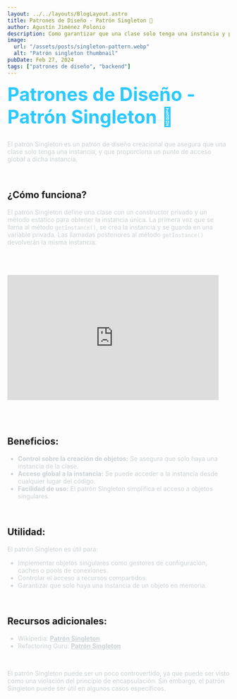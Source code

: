```yaml
---
layout: ../../layouts/BlogLayout.astro
title: Patrones de Diseño - Patrón Singleton 🎯
author: Agustín Jiménez Polonio
description: Como garantizar que una clase solo tenga una instancia y proporcionar un punto de acceso global a ella.
image:
  url: "/assets/posts/singleton-pattern.webp"
  alt: "Patrón singleton thumbnail"
pubDate: Feb 27, 2024
tags: ["patrones de diseño", "backend"]
---
```


# Patrones de Diseño - Patrón Singleton 🎯

El patrón Singleton es un patrón de diseño creacional que asegura que una clase solo tenga una instancia, y que proporciona un punto de acceso global a dicha instancia.

<br>

## ¿Cómo funciona?

El patrón Singleton define una clase con un constructor privado y un método estático para obtener la instancia única. La primera vez que se llama al método ```getInstance()```, se crea la instancia y se guarda en una variable privada. Las llamadas posteriores al método `getInstance()` devolverán la misma instancia.

<br>

<div class="video-container">
  <iframe src="https://www.youtube.com/embed/ekeb470kkAo" title="Patrones de Diseño: Patrón Singletone ♻" frameborder="0" allow="accelerometer; autoplay; clipboard-write; encrypted-media; gyroscope; picture-in-picture; web-share" allowfullscreen></iframe>
</div>

<br>

## Beneficios:

- **Control sobre la creación de objetos:** Se asegura que solo haya una instancia de la clase.
- **Acceso global a la instancia:** Se puede acceder a la instancia desde cualquier lugar del código.
- **Facilidad de uso:** El patrón Singleton simplifica el acceso a objetos singulares.

<br>

## Utilidad:

El patrón Singleton es útil para:

- Implementar objetos singulares como gestores de configuración, caches o pools de conexiones.
- Controlar el acceso a recursos compartidos.
- Garantizar que solo haya una instancia de un objeto en memoria.

<br>

## Recursos adicionales:

- Wikipedia: [Patrón Singleton](https://en.wikipedia.org/wiki/Singleton_pattern)
- Refactoring Guru: [Patrón Singleton](https://refactoring.guru/design-patterns/singleton)

<br>

El patrón Singleton puede ser un poco controvertido, ya que puede ser visto como una violación del principio de encapsulación. Sin embargo, el patrón Singleton puede ser útil en algunos casos específicos.

<style>
  .video-container {
    position: relative;
    width: 95%;
    padding-bottom: 56.25%; 
    overflow: hidden;
    margin-top: 2.5em;
    margin-bottom: 2.5em;
  }
    
  .video-container iframe {
    position: absolute;
    top: 0;
    left: 0;
    width: 100%;
    height: 100%;
  }

  h1 {
    width: 100%;
    margin-top: 0;
    color: #2cc9ff;
    font-size: 3em;
  } 

  a {
    color: #cbd1d4;
    font-weight: bold
  }

  main {
    width: 100%;
    font-size: 20px;
    padding: 0 10px 0 10px;
  }

  p {
    max-width: 70ch; 
    color: #cbd1d4;
  }

  p, li {
    color: #cbd1d4;
  }

  @media screen and (max-width: 770px) {
    .video-container {
      width: 100%;
    }
    h1 {
      font-size: 2em;
    }
  }
</style>
